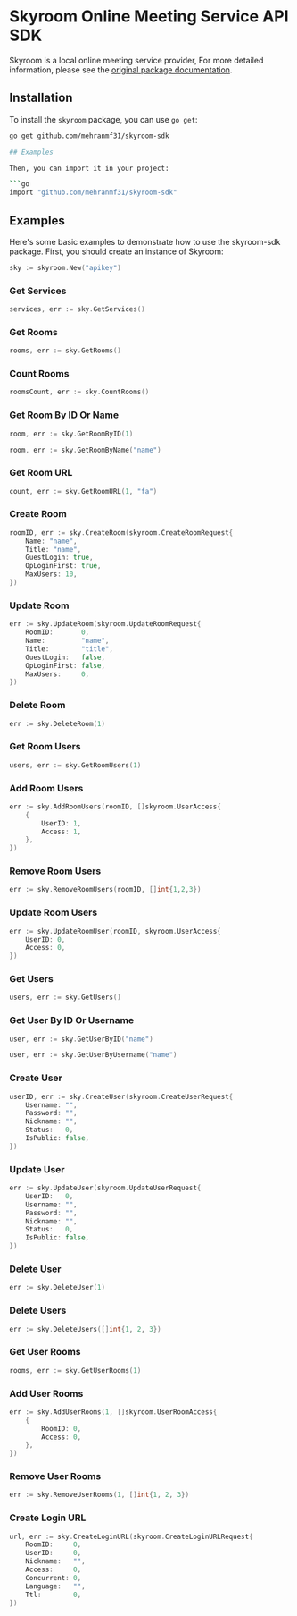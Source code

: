 # Skyroom Online Meeting Service API SDK

Skyroom is a local online meeting service provider, For more detailed information, please see the [original package documentation](https://data.skyroom.online/help/webservice.html).

## Installation

To install the `skyroom` package, you can use `go get`:

```bash
go get github.com/mehranmf31/skyroom-sdk

## Examples

Then, you can import it in your project:

```go
import "github.com/mehranmf31/skyroom-sdk"
```

## Examples

Here's some basic examples to demonstrate how to use the skyroom-sdk package. First, you should create an instance of Skyroom:

```go
sky := skyroom.New("apikey")
```

### Get Services

```go
services, err := sky.GetServices()
```

### Get Rooms

```go
rooms, err := sky.GetRooms()
```

### Count Rooms
```go
roomsCount, err := sky.CountRooms()
```

### Get Room By ID Or Name
```go
room, err := sky.GetRoomByID(1)

room, err := sky.GetRoomByName("name")
```

### Get Room URL
```go
count, err := sky.GetRoomURL(1, "fa")
```

### Create Room
```go
roomID, err := sky.CreateRoom(skyroom.CreateRoomRequest{
    Name: "name",
    Title: "name",
    GuestLogin: true,
    OpLoginFirst: true,
    MaxUsers: 10,
})
```

### Update Room
```go
err := sky.UpdateRoom(skyroom.UpdateRoomRequest{
    RoomID:       0,
    Name:         "name",
    Title:        "title",
    GuestLogin:   false,
    OpLoginFirst: false,
    MaxUsers:     0,
})
```

### Delete Room
```go
err := sky.DeleteRoom(1)
```

### Get Room Users
```go
users, err := sky.GetRoomUsers(1)
```

### Add Room Users
```go
err := sky.AddRoomUsers(roomID, []skyroom.UserAccess{
    {
        UserID: 1,
        Access: 1,
    },
})
```

### Remove Room Users
```go
err := sky.RemoveRoomUsers(roomID, []int{1,2,3})
```

### Update Room Users
```go
err := sky.UpdateRoomUser(roomID, skyroom.UserAccess{
    UserID: 0,
    Access: 0,
})
```

### Get Users
```go
users, err := sky.GetUsers()
```

### Get User By ID Or Username
```go
user, err := sky.GetUserByID("name")

user, err := sky.GetUserByUsername("name")
```

### Create User
```go
userID, err := sky.CreateUser(skyroom.CreateUserRequest{
    Username: "",
    Password: "",
    Nickname: "",
    Status:   0,
    IsPublic: false,
})
```

### Update User
```go
err := sky.UpdateUser(skyroom.UpdateUserRequest{
    UserID:   0,
    Username: "",
    Password: "",
    Nickname: "",
    Status:   0,
    IsPublic: false,
})
```

### Delete User
```go
err := sky.DeleteUser(1)
```

### Delete Users
```go
err := sky.DeleteUsers([]int{1, 2, 3})
```

### Get User Rooms
```go
rooms, err := sky.GetUserRooms(1)
```

### Add User Rooms
```go
err := sky.AddUserRooms(1, []skyroom.UserRoomAccess{
    {
        RoomID: 0,
        Access: 0,
    },
})
```

### Remove User Rooms
```go
err := sky.RemoveUserRooms(1, []int{1, 2, 3})
```

### Create Login URL
```go
url, err := sky.CreateLoginURL(skyroom.CreateLoginURLRequest{
	RoomID:     0,
	UserID:     0,
	Nickname:   "",
	Access:     0,
	Concurrent: 0,
	Language:   "",
	Ttl:        0,
})
```
